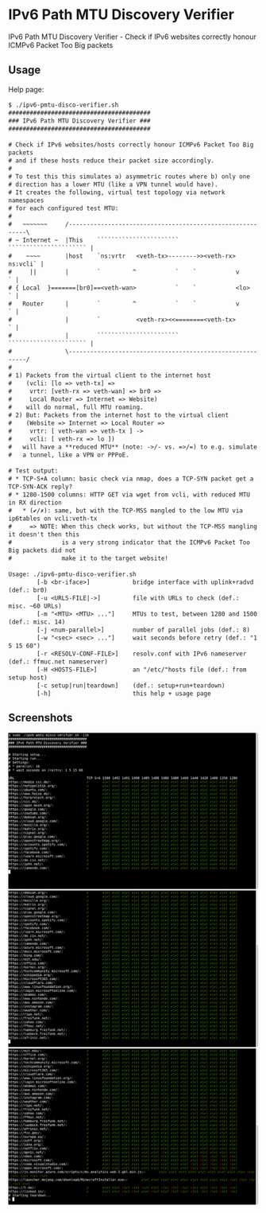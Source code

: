 # IPv6 Path MTU Discovery Verifier

IPv6 Path MTU Discovery Verifier - Check if IPv6 websites correctly honour ICMPv6 Packet Too Big packets

## Usage

Help page:

```
$ ./ipv6-pmtu-disco-verifier.sh
########################################
### IPv6 Path MTU Discovery Verifier ###
########################################

# Check if IPv6 websites/hosts correctly honour ICMPv6 Packet Too Big packets
# and if these hosts reduce their packet size accordingly.
#
# To test this this simulates a) asymmetric routes where b) only one
# direction has a lower MTU (like a VPN tunnel would have).
# It creates the following, virtual test topology via network namespaces
# for each configured test MTU:
#
#   ~~~~~~~     /----------------------------------------------------------\
# ~ Internet ~  |This    ```````````````````````    `````````````````````` |
#    ~~~~       |host    `ns:vrtr   <veth-tx>-------->><veth-rx>  ns:vcli` |
#     ||        |        `         ^           `    `           v        ` |
# { Local  }=======[br0]==<veth-wan>           `    `           <lo>     ` |
#   Router      |        `         ^           `    `           v        ` |
#               |        `          <veth-rx><<========<veth-tx>         ` |
#               |        ```````````````````````    `````````````````````` |
#               \----------------------------------------------------------/
#
# 1) Packets from the virtual client to the internet host
#    (vcli: [lo => veth-tx] =>
#     vrtr: [veth-rx => veth-wan] => br0 =>
#     Local Router => Internet => Website)
#    will do normal, full MTU roaming.
# 2) But: Packets from the internet host to the virtual client
#    (Website => Internet => Local Router =>
#     vrtr: [ veth-wan => veth-tx ] ->
#     vcli: [ veth-rx => lo ])
#   will have a **reduced MTU** (note: ->/- vs. =>/=) to e.g. simulate
#   a tunnel, like a VPN or PPPoE.

# Test output:
# * TCP-S+A column: basic check via nmap, does a TCP-SYN packet get a TCP-SYN-ACK reply?
# * 1280-1500 columns: HTTP GET via wget from vcli, with reduced MTU in RX direction
#   * (✔/✗): same, but with the TCP-MSS mangled to the low MTU via ip6tables on vcli:veth-tx
#     => NOTE: When this check works, but without the TCP-MSS mangling it doesn't then this
#              is a very strong indicator that the ICMPv6 Packet Too Big packets did not
#              make it to the target website!

Usage: ./ipv6-pmtu-disco-verifier.sh
        [-b <br-iface>]            bridge interface with uplink+radvd (def.: br0)
        [-u <URLS-FILE|->]         file with URLs to check (def.: misc. ~60 URLs)
        [-m "<MTU> <MTU> ..."]     MTUs to test, between 1280 and 1500 (def.: misc. 14)
        [-j <num-parallel>]        number of parallel jobs (def.: 8)
        [-w "<sec> <sec> ..."]     wait seconds before retry (def.: "1 5 15 60")
        [-r <RESOLV-CONF-FILE>]    resolv.conf with IPv6 nameserver (def.: ffmuc.net nameserver)
        [-H <HOSTS-FILE>]          an "/etc/"hosts file (def.: from setup host)
        [-c setup|run|teardown]    (def.: setup+run+teardown)
        [-h]                       this help + usage page
```

## Screenshots

![Startup and first lines of running "sudo ./ipv6-pmtu-disco-verifier.sh -j16", shows a few settings, like 16 parallel jobs. The left most column is showing the URL, followed by green checkmarks underneath columns for various MTU sizes.](screenshots/screenshot-ipv6-pmtu-disco-verifier-01.png)
![The next output page, still showing just green checkmarks.](screenshots/screenshot-ipv6-pmtu-disco-verifier-02.png)
![The final output page, this time some red crosses are shown for apnic.net, xbox.com, microsoft.com, code.visualstudio.com, apps.microsoft.com, js.monitor.azure.com, launcher.mojang.com to the MincraftInstaller.exe download link, t.me and linked.in](screenshots/screenshot-ipv6-pmtu-disco-verifier-03.png)
